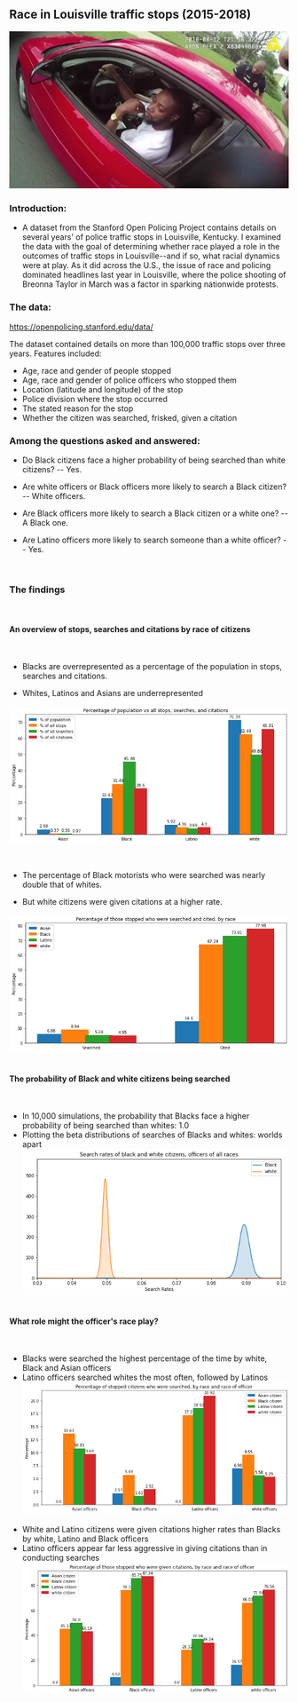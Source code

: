 ## Race in Louisville traffic stops (2015-2018)


![Alt Text](capstone_images/stopped.jpg)



### Introduction: 

* A dataset from the Stanford Open Policing Project contains details on several years' of police traffic stops in Louisville, Kentucky. I examined the data with the goal of determining whether race played a role in the outcomes of traffic stops in Louisville--and if so, what racial dynamics were at play. As it did across the U.S., the issue of race and policing dominated headlines last year in Louisville, where the police shooting of Breonna Taylor in March was a factor in sparking nationwide protests. 


### The data: 

https://openpolicing.stanford.edu/data/

The dataset contained details on more than 100,000 traffic stops over three years. Features included:

* Age, race and gender of people stopped 
* Age, race and gender of police officers who stopped them
* Location (latitude and longitude) of the stop
* Police division where the stop occurred
* The stated reason for the stop
* Whether the citizen was searched, frisked, given a citation



### Among the questions asked and answered:

* Do Black citizens face a higher probability of being searched than white citizens? 
    -- Yes. 

* Are white officers or Black officers more likely to search a Black citizen?
    -- White officers.
    
* Are Black officers more likely to search a Black citizen or a white one?
    -- A Black one. 

* Are Latino officers more likely to search someone than a white officer?
    -- Yes. 


&nbsp;
&nbsp;
&nbsp;
### The findings
&nbsp;
&nbsp;
#### An overview of stops, searches and citations by race of citizens
&nbsp;
&nbsp;
* Blacks are overrepresented as a percentage of the population in stops, searches and citations.

* Whites, Latinos and Asians are underrepresented
&nbsp;

![Alt Text](capstone_images/pop_all_stops.png)

&nbsp;
&nbsp;

* The percentage of Black motorists who were searched was nearly double that of whites. 

* But white citizens were given citations at a higher rate.
&nbsp;

![Alt Text](capstone_images/stops_pct_searched_race.png)
&nbsp;
&nbsp;
&nbsp;
&nbsp;
#### The probability of Black and white citizens being searched
&nbsp;
* In 10,000 simulations, the probability that Blacks face a higher probability of being searched than whites: 1.0
&nbsp;
* Plotting the beta distributions of searches of Blacks and whites:  worlds apart
&nbsp;
&nbsp;
![Alt Text](capstone_images/black_white_all_officers.png)
&nbsp;
&nbsp;
&nbsp;
&nbsp;
#### What role might the officer's race play? 
&nbsp;
&nbsp;
* Blacks were searched the highest percentage of the time by white, Black and Asian officers
&nbsp;
&nbsp;
* Latino officers searched whites the most often, followed by Latinos
&nbsp;
&nbsp;
![Alt Text](capstone_images/stopped_pct_searched_race_off.png)
&nbsp;
&nbsp;
* White and Latino citizens were given citations higher rates than Blacks by white, Latino and Black officers
&nbsp;
&nbsp;
* Latino officers appear far less aggressive in giving citations than in conducting searches
&nbsp;
&nbsp;
![Alt Text](capstone_images/stopped_cited_race_race.png)









































